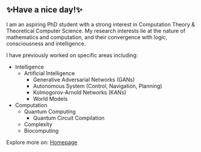 ##  ✨Have a nice day!✨

I am an aspiring PhD student with a strong interest in Computation Theory & Theoretical Computer Science. My research interests lie at the nature of mathematics and computation, and their convergence with logic, consciousness and intelligence.

I have previously worked on specific areas including:
- Intelligence
  - Artificial Intelligence
    - Generative Adversarial Networks (GANs)
    - Autonomous System (Control, Navigation, Planning)
    - Kolmogorov-Arnold Networks (KANs)
    - World Models
- Computation
  - Quantum Computing
    - Quantum Circuit Compilation
  - Complexity
  - Biocomputing

Explore more on: [Homepage](https://muyuzhierchengse.github.io/)

<!--
**Muyuzhierchengse/Muyuzhierchengse** is a ✨ _special_ ✨ repository because its `README.md` (this file) appears on your GitHub profile.

Here are some ideas to get you started:

- 🔭 I’m currently working on ...
- 🌱 I’m currently learning ...
- 👯 I’m looking to collaborate on ...
- 🤔 I’m looking for help with ...
- 💬 Ask me about ...
- 📫 How to reach me: ...
- 😄 Pronouns: ...
- ⚡ Fun fact: ...
-->
